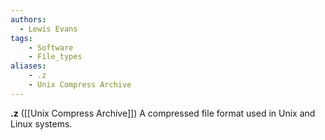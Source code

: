 ```yaml
---
authors:
  - Lewis Evans
tags:
    - Software
    - File_types
aliases:
    - .z
    - Unix Compress Archive
---
```

**.z** ([[Unix Compress Archive]]) A compressed file format used in Unix and Linux systems.
